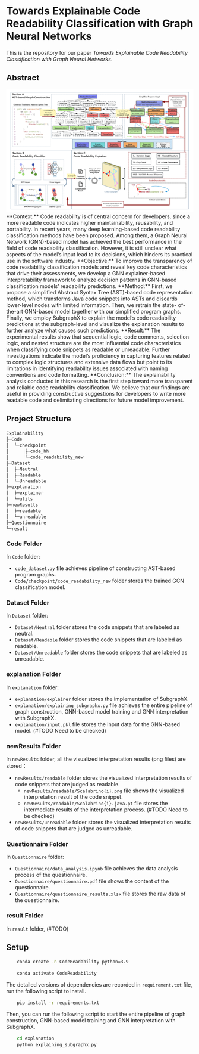 # Towards Explainable Code Readability Classification with Graph Neural Networks
This is the repository for our paper *Towards Explainable Code Readability Classification with Graph Neural Networks*.

## Abstract
<img src="pipeline.png" alt="pipeline">
**Context:** Code readability is of central concern for developers, since a more readable code indicates higher
maintainability, reusability, and portability. In recent years, many deep learning-based code readability
classification methods have been proposed. Among them, a Graph Neural Network (GNN)-based model has
achieved the best performance in the field of code readability classification. However, it is still unclear what
aspects of the model’s input lead to its decisions, which hinders its practical use in the software industry.
**Objective:** To improve the transparency of code readability classification models and reveal key code
characteristics that drive their assessments, we develop a GNN explainer-based interpretability framework to
analyze decision patterns in GNN-based classification models’ readability predictions. **Method:** First, we
propose a simplified Abstract Syntax Tree (AST)-based code representation method, which transforms Java
code snippets into ASTs and discards lower-level nodes with limited information. Then, we retrain the state-
of-the-art GNN-based model together with our simplified program graphs. Finally, we employ SubgraphX to
explain the model’s code readability predictions at the subgraph-level and visualize the explanation results to
further analyze what causes such predictions. **Result:** The experimental results show that sequential logic,
code comments, selection logic, and nested structure are the most influential code characteristics when
classifying code snippets as readable or unreadable. Further investigations indicate the model’s proficiency
in capturing features related to complex logic structures and extensive data flows but point to its limitations
in identifying readability issues associated with naming conventions and code formatting. **Conclusion:** The
explainability analysis conducted in this research is the first step toward more transparent and reliable code
readability classification. We believe that our findings are useful in providing constructive suggestions for
developers to write more readable code and delimitating directions for future model improvement.

## Project Structure
```
Explainability
├─Code
│  └─checkpoint
│      ├─code_hh
│      └─code_readability_new
├─Dataset
│  ├─Neutral
│  ├─Readable
│  └─Unreadable
├─explanation
│  ├─explainer
│  └─utils
├─newResults
│  ├─readable
│  └─unreadable
├─Questionnaire
└─result
```

### Code Folder
In `Code` folder:
- `code_dataset.py` file achieves pipeline of constructing AST-based program graphs.
- `Code/checkpoint/code_readability_new` folder stores the trained GCN classification model.
### Dataset Folder
In `Dataset` folder:
- `Dataset/Neutral` folder stores the code snippets that are labeled as neutral.
- `Dataset/Readable` folder stores the code snippets that are labeled as readable.
- `Dataset/Unreadable` folder stores the code snippets that are labeled as unreadable.
### explanation Folder
In `explanation` folder:
- `explanation/explainer` folder stores the implementation of SubgraphX.
- `explanation/explaining_subgraphx.py` file achieves the entire pipeline of graph construction, GNN-based model training and GNN interpretation with SubgraphX.
- `explanation/input.pkl` file stores the input data for the GNN-based model. (#TODO Need to be checked)
### newResults Folder
In `newResults` folder, all the visualized interpretation results (png files) are stored：
- `newResults/readable` folder stores the visualized interpretation results of code snippets that are judged as readable.
    - `newResults/readable/Scalabrino{i}.png` file shows the visualized interpretation result of the code snippet.
    - `newResults/readable/Scalabrino{i}.java.pt` file stores the intermediate results of the interpretation process. (#TODO Need to be checked)
- `newResults/unreadable` folder stores the visualized interpretation results of code snippets that are judged as unreadable.
### Questionnaire Folder
In `Questionnaire` folder:
- `Questionnaire/data_analysis.ipynb` file achieves the data analysis process of the questionnaire.
- `Questionnaire/questionnaire.pdf` file shows the content of the questionnaire.
- `Questionnaire/questionnaire_results.xlsx` file stores the raw data of the questionnaire.
### result Folder
In `result` folder, (#TODO)

## Setup
```bash
    conda create -n CodeReadability python=3.9
```
```bash
    conda activate CodeReadability
```
The detailed versions of dependencies are recorded in `requirement.txt` file, run the following script to install.
```bash
    pip install -r requirements.txt
```
Then, you can run the following script to start the entire pipeline of graph construction, GNN-based model training and GNN interpretation with SubgraphX.
```bash
    cd explanation
    python explaining_subgraphx.py
```